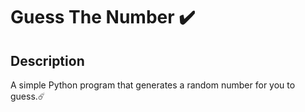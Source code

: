 # Guess The Number ✔️

## Description

A simple Python program that generates a random number for you to guess.☄️

